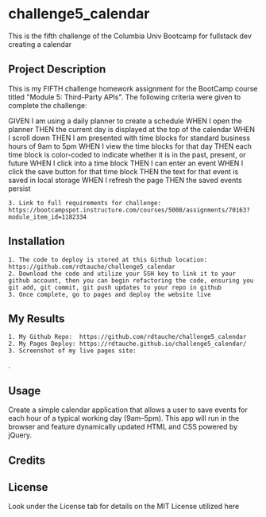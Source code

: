 # challenge5_calendar
This is the fifth challenge of the Columbia Univ Bootcamp for fullstack dev creating a calendar

## Project Description

This is my FIFTH challenge homework assignment for the BootCamp course titled "Module 5:  Third-Party APIs".  The following criteria were given to complete the challenge:

GIVEN I am using a daily planner to create a schedule
WHEN I open the planner
THEN the current day is displayed at the top of the calendar
WHEN I scroll down
THEN I am presented with time blocks for standard business hours of 9am to 5pm
WHEN I view the time blocks for that day
THEN each time block is color-coded to indicate whether it is in the past, present, or future
WHEN I click into a time block
THEN I can enter an event
WHEN I click the save button for that time block
THEN the text for that event is saved in local storage
WHEN I refresh the page
THEN the saved events persist

    3. Link to full requirements for challenge:  https://bootcampspot.instructure.com/courses/5008/assignments/70163?module_item_id=1182334

## Installation

    1. The code to deploy is stored at this Github location:  https://github.com/rdtauche/challenge5_calendar
    2. Download the code and utilize your SSH key to link it to your github account, then you can begin refactoring the code, ensuring you git add, git commit, git push updates to your repo in github
    3. Once complete, go to pages and deploy the website live

## My Results
    1. My Github Repo:  https://github.com/rdtauche/challenge5_calendar
    2. My Pages Deploy: https://rdtauche.github.io/challenge5_calendar/
    3. Screenshot of my live pages site:
.


## Usage

Create a simple calendar application that allows a user to save events for each hour of a typical working day (9am–5pm). This app will run in the browser and feature dynamically updated HTML and CSS powered by jQuery.

## Credits



## License

Look under the License tab for details on the MIT License utilized here